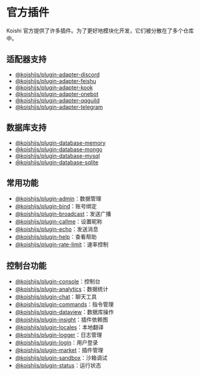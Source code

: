 # 官方插件

Koishi 官方提供了许多插件。为了更好地模块化开发，它们被分散在了多个仓库中。

## 适配器支持

- [@koishijs/plugin-adapter-discord](./adapter/discord.md)
- [@koishijs/plugin-adapter-feishu](./adapter/feishu.md)
- [@koishijs/plugin-adapter-kook](./adapter/kook.md)
- [@koishijs/plugin-adapter-onebot](./adapter/onebot.md)
- [@koishijs/plugin-adapter-qqguild](./adapter/qqguild.md)
- [@koishijs/plugin-adapter-telegram](./adapter/telegram.md)

## 数据库支持

- [@koishijs/plugin-database-memory](./database/memory.md)
- [@koishijs/plugin-database-mongo](./database/mongo.md)
- [@koishijs/plugin-database-mysql](./database/mysql.md)
- [@koishijs/plugin-database-sqlite](./database/sqlite.md)

## 常用功能

- [@koishijs/plugin-admin](./common/admin.md)：数据管理
- [@koishijs/plugin-bind](./common/bind.md)：账号绑定
- [@koishijs/plugin-broadcast](./common/broadcast.md)：发送广播
- [@koishijs/plugin-callme](./common/callme.md)：设置昵称
- [@koishijs/plugin-echo](./common/echo.md)：发送消息
- [@koishijs/plugin-help](./common/help.md)：查看帮助
- [@koishijs/plugin-rate-limit](./common/rate-limit.md)：速率控制

## 控制台功能

- [@koishijs/plugin-console](./console/index.md)：控制台
- [@koishijs/plugin-analytics](./console/analytics.md)：数据统计
- [@koishijs/plugin-chat](./console/chat.md)：聊天工具
- [@koishijs/plugin-commands](./console/commands.md)：指令管理
- [@koishijs/plugin-dataview](./console/dataview.md)：数据库操作
- [@koishijs/plugin-insight](./console/insight.md)：插件依赖图
- [@koishijs/plugin-locales](./console/locales.md)：本地翻译
- [@koishijs/plugin-logger](./console/logger.md)：日志管理
- [@koishijs/plugin-login](./console/login.md)：用户登录
- [@koishijs/plugin-market](./console/market.md)：插件管理
- [@koishijs/plugin-sandbox](./console/sandbox.md)：沙箱调试
- [@koishijs/plugin-status](./console/status.md)：运行状态

